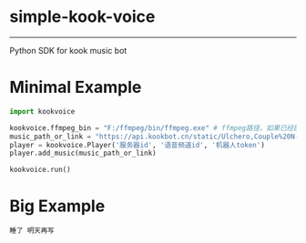 # simple-kook-voice
- - -
Python SDK for kook music bot

# Minimal Example

```python
import kookvoice

kookvoice.ffmpeg_bin = "F:/ffmpeg/bin/ffmpeg.exe" # ffmpeg路径，如果已经配置环境变量可以不用填写
music_path_or_link = "https://api.kookbot.cn/static/Ulchero,Couple%20N-LoveTrip.mp3" # 仅示例音频，侵权请联系删除
player = kookvoice.Player('服务器id', '语音频道id', '机器人token')
player.add_music(music_path_or_link)

kookvoice.run()
```

# Big Example

```python
睡了 明天再写
```

